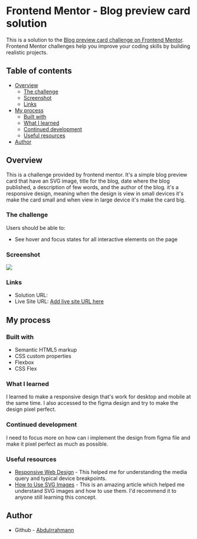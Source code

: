 # Frontend Mentor - Blog preview card solution

This is a solution to the [Blog preview card challenge on Frontend Mentor](https://www.frontendmentor.io/challenges/blog-preview-card-ckPaj01IcS). Frontend Mentor challenges help you improve your coding skills by building realistic projects.

## Table of contents

- [Overview](#overview)
  - [The challenge](#the-challenge)
  - [Screenshot](#screenshot)
  - [Links](#links)
- [My process](#my-process)
  - [Built with](#built-with)
  - [What I learned](#what-i-learned)
  - [Continued development](#continued-development)
  - [Useful resources](#useful-resources)
- [Author](#author)

## Overview
  This is a challenge provided by frontend mentor. It's a simple blog preview card that have an SVG image, title for the blog, date where the blog published, a description of few words, and the author of the blog. it's a responsive design, meaning when the design is view in small devices it's make the card small and when view in large device it's make the card big.
### The challenge

Users should be able to:

- See hover and focus states for all interactive elements on the page

### Screenshot

![](/blog-preview-card-main/assets/images/image.png)

### Links

- Solution URL: [](https://abdulrrahmann.github.io/blog-preview-card/)
- Live Site URL: [Add live site URL here](https://your-live-site-url.com)

## My process

### Built with

- Semantic HTML5 markup
- CSS custom properties
- Flexbox
- CSS Flex

### What I learned

I learned to make a responsive design that's work for desktop and mobile at the same time. I also accessed to the figma design and try to make the design pixel perfect.

### Continued development

I need to focus more on how can i implement the design from figma file and make it pixel perfect as much as possible.

### Useful resources

- [Responsive Web Design](https://www.w3schools.com/css/css_rwd_mediaqueries.asp) - This helped me for understanding the media query and typical device breakpoints.
- [How to Use SVG Images](https://www.freecodecamp.org/news/use-svg-images-in-css-html/) - This is an amazing article which helped me understand SVG images and how to use them. I'd recommend it to anyone still learning this concept.

## Author

- Github - [Abdulrrahmann](https://github.com/abdulrrahmann)
